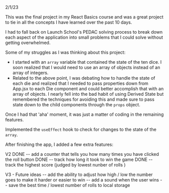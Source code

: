 2/1/23

This was the final project in my React Basics course and was a great project to tie in all the concepts I have learned over the past 10 days.

I had to fall back on Launch School's PEDAC solving process to break down each aspect of the application into small problems that I could solve without getting overwhelmed.

Some of my struggles as I was thinking about this project:
  - I started with an `array` variable that contained the state of the ten dice. I soon realized that I would need to use an array of objects instead of an array of integers.
  - Related to the above point, I was debating how to handle the state of each die and realized that I needed to pass properties down from App.jsx to each Die component and could better accomplish that with an array of objects. I nearly fell into the bad habit of using Derived State but remembered the techniques for avoiding this and made sure to pass state down to the child components through the `props` object.

Once I had that 'aha' moment, it was just a matter of coding in the remaining features.

Implemented the `useEffect` hook to check for changes to the state of the `array`.

After finishing the app, I added a few extra features:

V2
DONE -- add a counter that tells you how many times you have clicked the roll button
DONE -- track how long it took to win the game
DONE -- track the highest score (judged by lowest nunber of rolls )

V3 - Future ideas
-- add the ability to adjust how high / low the number goes to make it harder or easier to win
-- add a sound when the user wins
-- save the best time / lowest number of rolls to local storage
